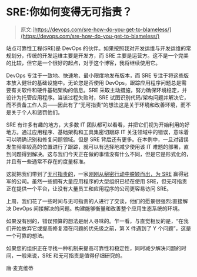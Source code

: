 # SRE:你如何变得无可指责？

> 原文:[https://devops.com/sre-how-do-you-get-to-blameless/](https://devops.com/sre-how-do-you-get-to-blameless/)

站点可靠性工程(SRE)是 DevOps 的伙伴。如果按照我对开发运维与开发运维的常规划分，传统的开发运维主要是开发方，而 SRE 主要是运营方。这不是一个完美的比较，但它是一个很好的起点，对于这个博客，我将继续使用它。

DevOps 专注于一致地、快速地、最小限度地发布版本，而 SRE 专注于将这些版本放入健壮的基础设施中。无论您是否使用 DevOps，跟踪应用程序问题总是需要有关软件和硬件基础架构的信息。SRE 采取主动措施，努力确保环境稳定，并设计为托管应用程序。当该过程失败时，SRE 试图识别代码/架构问题并解决它，而不责备工作人员——因此有了“无可指责”的想法这是关于环境和改善环境，而不是关于个人和惩罚他们。

SRE 有许多有趣的地方，大多数 IT 团队都可以看看，并把它们视为开始利用的好地方。通过应用程序、基础架构和工具集密切跟踪 IT 关注领域中的错误，意味着可以明确识别和修复问题领域。但是 SRE 背后还有更多。在本例中，一旦对错误发生频率较高的位置进行了跟踪，就可以有选择地减少使用该 IT 难题的部署，直到问题得到解决。这与我们今天正在做的事情没有什么不同，但是它是形式化的，并且有一些通常不存在的度量标准。

这就把我们带到了[无可指责的](https://www.blameless.com/press/blameless-emerges-from-stealth-with-the-first-complete-enterprise-sre-platform/)，一家[刚刚从秘密行动中脱颖而出，为 SRE](https://devops.com/blameless-launches-devops-platform-based-on-sre-principles/) 赢得冠军的公司。虽然一些拥有大量应用程序的大型组织已经在使用 SRE，但无可指责正在提供一个平台，让没有大量员工和应用程序的公司更容易访问 SRE。

上周，我们花了一些时间与无可指责的人进行了交谈，他们的愿景很强烈:直接解决 DevOps 间接解决的问题。构建能够衡量和改善整个应用生态系统的环境。

如果没有别的，错误预算的想法是耐人寻味的。乍一看，与直觉相反的是，“在我们开始放弃它或提高修复潜在问题的优先级之前，第 X 件遇到了 Y 个问题”，这是一个可靠的想法。

如果您的组织正在寻找一种机制来提高可靠性和稳定性，同时减少解决问题的时间，一般来说，SRE 和无可指责是值得仔细研究的。

唐·麦克维蒂